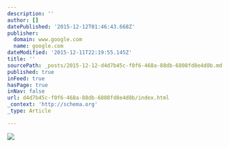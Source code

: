 ```yaml
---
description: ''
author: []
datePublished: '2015-12-12T01:46:43.668Z'
publisher:
  domain: www.google.com
  name: google.com
dateModified: '2015-12-11T22:19:55.145Z'
title: ''
sourcePath: _posts/2015-12-12-d4d7b45c-f0f6-468a-88db-6808fd8e4d8b.md
published: true
inFeed: true
hasPage: true
inNav: false
url: d4d7b45c-f0f6-468a-88db-6808fd8e4d8b/index.html
_context: 'http://schema.org'
_type: Article

---
```

![](http://www.greenbookblog.org/wp-content/uploads/2013/03/disruption1.jpg)